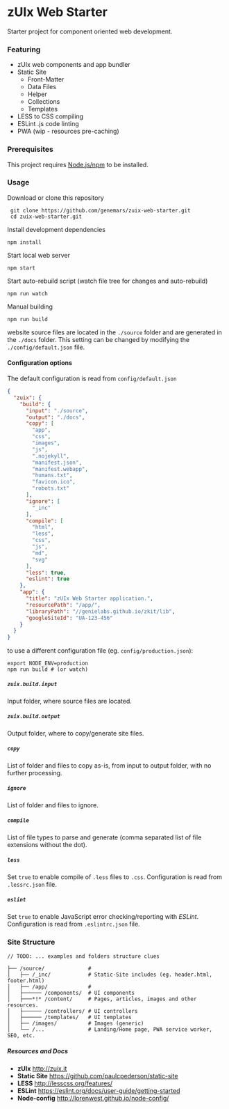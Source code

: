 # zUIx Web Starter

Starter project for component oriented web development.


### Featuring

- zUIx web components and app bundler
- Static Site
    * Front-Matter
    * Data Files
    * Helper
    * Collections
    * Templates
- LESS to CSS compiling
- ESLint .js code linting
- PWA (wip - resources pre-caching)


### Prerequisites

This project requires [Node.js/npm](https://www.npmjs.com/get-npm) to be installed.


### Usage

Download or clone this repository

     git clone https://github.com/genemars/zuix-web-starter.git
     cd zuix-web-starter.git

Install development dependencies

    npm install

Start local web server

    npm start

Start auto-rebuild script (watch file tree for changes and auto-rebuild)

    npm run watch

Manual building

    npm run build

website source files are located in the `./source` folder and are
generated in the `./docs` folder.
This setting can be changed by modifying the `./config/default.json` file.

#### Configuration options

The default configuration is read from `config/default.json`

```json
{
  "zuix": {
    "build": {
      "input": "./source",
      "output": "./docs",
      "copy": [
        "app",
        "css",
        "images",
        "js",
        ".nojekyll",
        "manifest.json",
        "manifest.webapp",
        "humans.txt",
        "favicon.ico",
        "robots.txt"
      ],
      "ignore": [
        "_inc"
      ],
      "compile": [
        "html",
        "less",
        "css",
        "js",
        "md",
        "svg"
      ],
      "less": true,
      "eslint": true
    },
    "app": {
      "title": "zUIx Web Starter application.",
      "resourcePath": "/app/",
      "libraryPath": "//genielabs.github.io/zkit/lib",
      "googleSiteId": "UA-123-456"
    }
  }
}
```

to use a different configuration file (eg. `config/production.json`):

    export NODE_ENV=production
    npm run build # (or watch)

##### `zuix.build.input`

Input folder, where source files are located.

##### `zuix.build.output`

Output folder, where to copy/generate site files.

##### `copy`

List of folder and files to copy as-is, from input to output folder,
with no further processing.

##### `ignore`

List of folder and files to ignore.

##### `compile`

List of file types to parse and generate (comma separated list of
file extensions without the dot).

##### `less`

Set `true` to enable compile of `.less` files to `.css`.
Configuration is read from `.lessrc.json` file.

##### `eslint`

Set `true` to enable JavaScript error checking/reporting with *ESLint*.
Configuration is read from `.eslintrc.json` file.


### Site Structure

`// TODO: ... examples and folders structure clues`

```
├── /source/              #
│   ├── /_inc/            # Static-Site includes (eg. header.html, footer.html)
│   ├── /app/             #
│   ├────── /components/  # UI components
│   ├───*!* /content/     # Pages, articles, images and other resources.
│   ├────── /controllers/ # UI controllers
│   ├────── /templates/   # UI templates
│   ├── /images/          # Images (generic)
│   └── /...              # Landing/Home page, PWA service worker, SEO, etc.
```


##### Resources and Docs

- **zUIx** http://zuix.it
- **Static Site** https://github.com/paulcpederson/static-site
- **LESS** http://lesscss.org/features/
- **ESLint** https://eslint.org/docs/user-guide/getting-started
- **Node-config** http://lorenwest.github.io/node-config/
